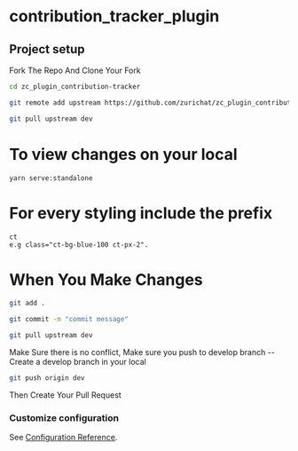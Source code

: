 # contribution_tracker_plugin

## Project setup

Fork The Repo And Clone Your Fork

```bash
cd zc_plugin_contribution-tracker
```
```bash
git remote add upstream https://github.com/zurichat/zc_plugin_contribution-tracker
```

```bash
git pull upstream dev
```

# To view changes on your local

```
yarn serve:standalone
```

# For every styling include the prefix
```
ct
e.g class="ct-bg-blue-100 ct-px-2".
```

# When You Make Changes 

```bash
git add .
```

```bash
git commit -m "commit message"
```
```bash
git pull upstream dev
```
Make Sure there is no conflict, 
Make sure you push to develop branch -- Create a develop branch in your local

```bash
git push origin dev
```
Then Create Your Pull Request
### Customize configuration

See [Configuration Reference](https://cli.vuejs.org/config/).